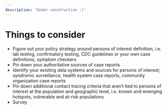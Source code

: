```yaml
---
description: 'Under construction :)'
---
```


# Things to consider

* Figure out your policy strategy around persons of interest definition, i.e. lab testing, confirmatory testing, CDC guidelines or your own case definitions, symptom checkers
* Pin down your authoritative sources of case reports
* Identify your existing data systems and sources for persons of interest; syndromic surveillance, health system case reports, community organization case reports
* Pin down additional contact tracing criteria that aren’t tied to persons of interest at the population and geographic level, i.e. known and emerging hotspots, vulnerable and at-risk populations
* Survey

